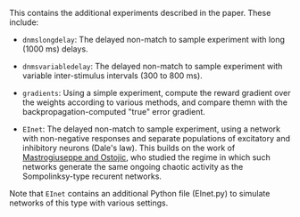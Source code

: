 This contains the additional experiments described in the paper. These include:

* `dnmslongdelay`: The delayed non-match to sample experiment with long (1000 ms) delays.

* `dnmsvariabledelay`: The delayed non-match to sample experiment with variable inter-stimulus intervals (300 to 800 ms).

* `gradients`: Using a simple experiment, compute the reward gradient over the weights according to various methods, and compare themn with the backpropagation-computed "true" error gradient.

* `EInet`: The delayed non-match to sample experiment, using a network with
non-negative responses and separate populations of excitatory and inhibitory
neurons (Dale's law). This builds on the work of [Mastrogiuseppe and Ostojic](https://arxiv.org/abs/1605.04221),
who studied the regime in which such networks generate the same ongoing chaotic
activity as the Sompolinksy-type recurent networks.


Note that `EInet` contains an additional Python file (EInet.py) to simulate networks of this type with various settings. 

